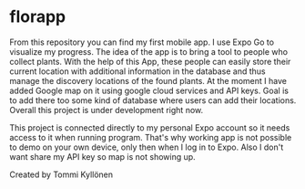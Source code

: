 # florapp

From this repository you can find my first mobile app. I use Expo Go to visualize my progress. 
The idea of ​​the app is to bring a tool to people who collect plants. With the help of this App, these people can easily store their current location with additional information in the database and thus manage the discovery locations of the found plants.
At the moment I have added Google map on it using google cloud services and API keys. Goal is to add there too some kind of database where users can add their locations. Overall this project is under development right now.

This project is connected directly to my personal Expo account so it needs access to it when running program. That's why working app is not possible to demo on your own device, only then when I log in to Expo.
Also I don't want share my API key so map is not showing up.

Created by Tommi Kyllönen

